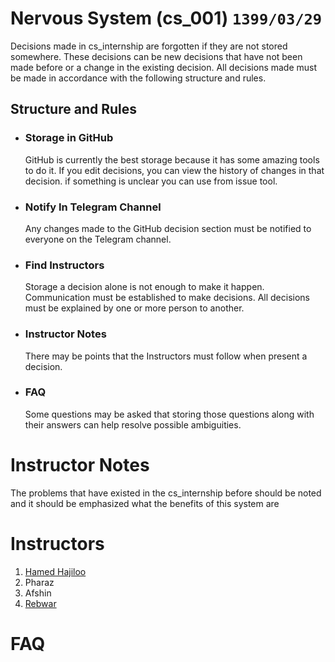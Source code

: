 #  Nervous System  (cs_001)  `1399/03/29`
Decisions made in cs_internship are forgotten if they are not stored somewhere.
These decisions can be new decisions that have not been made before or a change in the existing decision. All decisions made must be made in accordance with the following structure and rules.

## Structure and Rules
* ### Storage in GitHub
    GitHub is currently the best storage  because it has some amazing tools to do it. If you edit decisions, you can view the history of changes in that decision. if something is unclear you can use from issue tool.

* ### Notify In Telegram Channel
    Any changes made to the GitHub decision section must be notified to everyone on the Telegram channel.

* ### Find Instructors
    Storage a decision alone is not enough to make it happen. Communication must be established to make decisions. 
    All decisions must be explained by one or more person to another.

* ### Instructor Notes
    There may be points that the Instructors must follow when present a decision.

* ### FAQ
    Some questions may be asked that storing those questions along with their answers can help resolve possible ambiguities.



# Instructor Notes
The problems that have existed in the cs_internship before should be noted and it should be emphasized what the benefits of this system are


# Instructors
1. [Hamed Hajiloo](https://github.com/hamedhajiloo)
2. Pharaz
3. Afshin
4. [Rebwar](https://github.com/rebwar)



# FAQ





